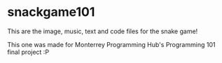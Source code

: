# snackgame101

This are the image, music, text and code files for the snake game!

This one was made for Monterrey Programming Hub's Programming 101 final project :P
